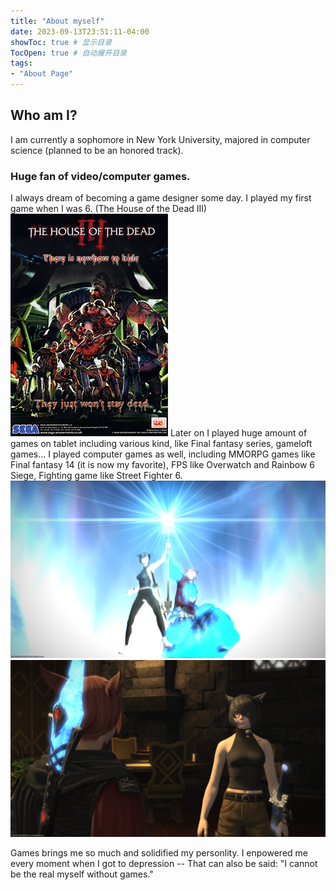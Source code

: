 ```yaml
---
title: "About myself"
date: 2023-09-13T23:51:11-04:00
showToc: true # 显示目录
TocOpen: true # 自动展开目录
tags: 
- "About Page"
---
```


## Who am I? 

I am currently a sophomore in New York University, majored in computer science (planned to be an honored track).

### Huge fan of video/computer games.
I always dream of becoming a game designer some day. I played my first game when I was 6. (The House of the Dead III)  
![](pic/The_House_of_the_Dead_III_Poster.png)
Later on I played huge amount of games on tablet including various kind, like Final fantasy series, gameloft games... I played computer games as well, including MMORPG games like Final fantasy 14 (it is now my favorite), FPS like Overwatch and Rainbow 6 Siege, Fighting game like Street Fighter 6.
![ff14](pic/1.png)
![](pic/2.png)

Games brings me so much and solidified my personlity. I enpowered me every moment when I got to depression -- That can also be said: "I cannot be the real myself without games." 
